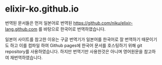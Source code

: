 # elixir-ko.github.io
번역된 문서들은 먼저 일본어로 번역된 https://github.com/niku/elixir-lang.github.com 를 바탕으로 한국어로 번역하였습니다.

일본어 사이트를 참고한 이유는 구글 번역기가 일본어를 한국어로 잘 번역하기 때문이기도 하고 이를 컴파일 하여 Github pages에 한국어 문서를 호스팅하기 위해 git repository를 사용하였습니다.
하지만 번역기만 사용한것은 아니며 영어원문을 참고하여 재번역하였습니다.



